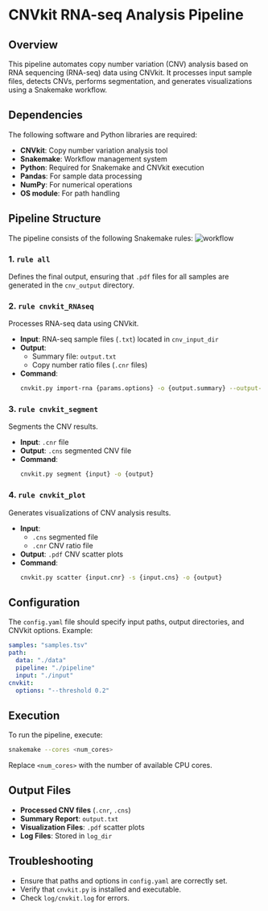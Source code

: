 # CNVkit RNA-seq Analysis Pipeline

## Overview
This pipeline automates copy number variation (CNV) analysis based on RNA sequencing (RNA-seq) data using CNVkit. It processes input sample files, detects CNVs, performs segmentation, and generates visualizations using a Snakemake workflow.

## Dependencies
The following software and Python libraries are required:

- **CNVkit**: Copy number variation analysis tool
- **Snakemake**: Workflow management system
- **Python**: Required for Snakemake and CNVkit execution
- **Pandas**: For sample data processing
- **NumPy**: For numerical operations
- **OS module**: For path handling

## Pipeline Structure
The pipeline consists of the following Snakemake rules:
![workflow](https://github.com/user-attachments/assets/9763af13-6b46-4ec8-8d4b-4a620b44424f)

### 1. `rule all`
Defines the final output, ensuring that `.pdf` files for all samples are generated in the `cnv_output` directory.

### 2. `rule cnvkit_RNAseq`
Processes RNA-seq data using CNVkit.
- **Input**: RNA-seq sample files (`.txt`) located in `cnv_input_dir`
- **Output**:
  - Summary file: `output.txt`
  - Copy number ratio files (`.cnr` files)
- **Command**:
  ```bash
  cnvkit.py import-rna {params.options} -o {output.summary} --output-dir {params.out_dir} {input}
  ```

### 3. `rule cnvkit_segment`
Segments the CNV results.
- **Input**: `.cnr` file
- **Output**: `.cns` segmented CNV file
- **Command**:
  ```bash
  cnvkit.py segment {input} -o {output}
  ```

### 4. `rule cnvkit_plot`
Generates visualizations of CNV analysis results.
- **Input**:
  - `.cns` segmented file
  - `.cnr` CNV ratio file
- **Output**: `.pdf` CNV scatter plots
- **Command**:
  ```bash
  cnvkit.py scatter {input.cnr} -s {input.cns} -o {output}
  ```

## Configuration
The `config.yaml` file should specify input paths, output directories, and CNVkit options. Example:

```yaml
samples: "samples.tsv"
path:
  data: "./data"
  pipeline: "./pipeline"
  input: "./input"
cnvkit:
  options: "--threshold 0.2"
```

## Execution
To run the pipeline, execute:
```bash
snakemake --cores <num_cores>
```
Replace `<num_cores>` with the number of available CPU cores.

## Output Files
- **Processed CNV files** (`.cnr`, `.cns`)
- **Summary Report**: `output.txt`
- **Visualization Files**: `.pdf` scatter plots
- **Log Files**: Stored in `log_dir`

## Troubleshooting
- Ensure that paths and options in `config.yaml` are correctly set.
- Verify that `cnvkit.py` is installed and executable.
- Check `log/cnvkit.log` for errors.


